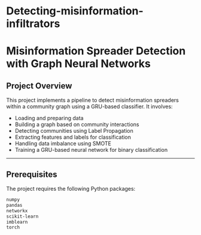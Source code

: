 # Detecting-misinformation-infiltrators
# Misinformation Spreader Detection with Graph Neural Networks

## Project Overview

This project implements a pipeline to detect misinformation spreaders within a community graph using a GRU-based classifier. It involves:
- Loading and preparing data
- Building a graph based on community interactions
- Detecting communities using Label Propagation
- Extracting features and labels for classification
- Handling data imbalance using SMOTE
- Training a GRU-based neural network for binary classification

---

## Prerequisites

The project requires the following Python packages:

```bash
numpy
pandas
networkx
scikit-learn
imblearn
torch
